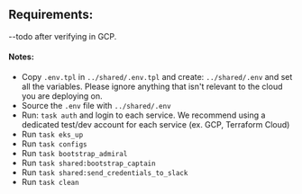 
## Requirements:

--todo after verifying in GCP.

#### Notes:

- Copy `.env.tpl` in `../shared/.env.tpl` and create: `../shared/.env` and set all the variables. Please ignore anything that isn't relevant to the cloud you are deploying on.
- Source the `.env` file with `../shared/.env`
- Run: `task auth` and login to each service. We recommend using a dedicated test/dev account for each service (ex. GCP, Terraform Cloud)
- Run `task eks_up`
- Run `task configs`
- Run `task bootstrap_admiral`
- Run `task shared:bootstrap_captain`
- Run `task shared:send_credentials_to_slack`
- Run `task clean`




